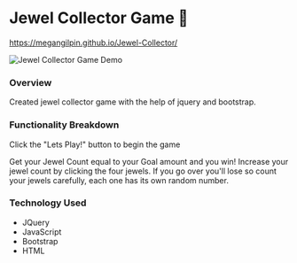 # Jewel Collector Game 	:gem:
https://megangilpin.github.io/Jewel-Collector/

![Jewel Collector Game Demo](demo/JewelCollector.gif)

### Overview
Created jewel collector game with the help of jquery and bootstrap.

### Functionality Breakdown
Click the "Lets Play!" button to begin the game

Get your Jewel Count equal to your Goal amount and you win! Increase your jewel count by clicking the four jewels. If you go over you'll lose so count your jewels carefully, each one has its own random number. 

### Technology Used
- JQuery
- JavaScript
- Bootstrap
- HTML




